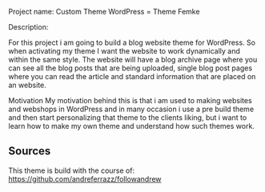 Project name:  Custom Theme WordPress = Theme Femke 

Description: 

For this project i am going to build a blog website theme for WordPress. So when activating my theme I want the website to work dynamically and within the same style.  The website will have a blog archive page where you can see all the blog posts that are being uploaded, single blog post pages where you can read the article and standard information that are placed on an website. 

Motivation
My motivation behind this is that i am used to making websites and webshops in WordPress and in many occasion i use a pre build theme and then start personalizing that theme to the clients liking, but i want to learn how to make my own theme and understand how such themes work.


## Sources
This theme is build with the course of: 
https://github.com/andreferrazz/followandrew
